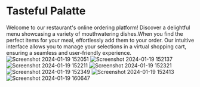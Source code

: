 # Tasteful Palatte

Welcome to our restaurant's online ordering platform! Discover a delightful menu showcasing a variety of mouthwatering dishes.When you find the perfect items for your meal, effortlessly add them to your order.
Our intuitive interface allows you to manage your selections in a virtual shopping cart, ensuring a seamless and user-friendly experience.![Screenshot 2024-01-19 152051](https://github.com/venkateshwar-naik/restaurent/assets/156400758/3a986cf1-ca95-4073-ac56-cf407e39eff3)
![Screenshot 2024-01-19 152137](https://github.com/venkateshwar-naik/restaurent/assets/156400758/b2083f24-b101-445a-81a0-fb87aadcb94f)
![Screenshot 2024-01-19 152211](https://github.com/venkateshwar-naik/restaurent/assets/156400758/6135190e-f9e3-4eac-883b-55d031b819fb)
![Screenshot 2024-01-19 152321](https://github.com/venkateshwar-naik/restaurent/assets/156400758/5419144c-deab-4c85-8555-20055228ceda)
![Screenshot 2024-01-19 152349](https://github.com/venkateshwar-naik/restaurent/assets/156400758/b7c1b76a-6030-49b6-a1ae-a470bc0af1ca)
![Screenshot 2024-01-19 152413](https://github.com/venkateshwar-naik/restaurent/assets/156400758/3f61f105-175d-4430-8950-477c9e3d9f4e)
![Screenshot 2024-01-19 160647](https://github.com/venkateshwar-naik/restaurent/assets/156400758/58adb874-d123-449c-ab00-8f2afef59afa)

